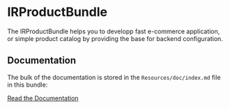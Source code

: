 IRProductBundle
===============

The IRProductBundle helps you to developp fast e-commerce application, or simple product catalog by providing the base for backend configuration.


Documentation
-------------

The bulk of the documentation is stored in the `Resources/doc/index.md`
file in this bundle:

[Read the Documentation](https://github.com/InformaticRevolution/IRProductBundle/blob/master/Resources/doc/index.md)
